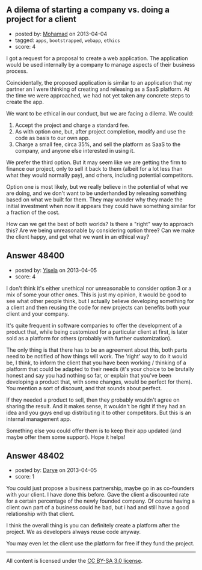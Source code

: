 ## A dilema of starting a company vs. doing a project for a client

- posted by: [Mohamad](https://stackexchange.com/users/-1/25758-mohamad) on 2013-04-04
- tagged: `apps`, `bootstrapped`, `webapp`, `ethics`
- score: 4

I got a request for a proposal to create a web application. The application would be used internally by a company to manage aspects of their business process.

Coincidentally, the proposed application is similar to an application that my partner an I were thinking of creating and releasing as a SaaS platform. At the time we were approached, we had not yet taken any concrete steps to create the app.

We want to be ethical in our conduct, but we are facing a dilema. We could:

1. Accept the project and charge a standard fee.
2. As with option one, but, after project completion, modify and use the code as basis to our own app.
3. Charge a small fee, circa 35%, and sell the platform as SaaS to the company, and anyone else interested in using it.

We prefer the third option. But it may seem like we are getting the firm to finance our project, only to sell it back to them (albeit for a lot less than what they would normally pay), and others, including potential competitors.

Option one is most likely, but we really believe in the potential of what we are doing, and we don't want to be underhanded by releasing something based on what we built for them. They may wonder why they made the initial investment when now it appears they could have something similar for a fraction of the cost.

How can we get the best of both worlds? Is there a "right" way to approach this? Are we being unreasonable by considering option three? Can we make the client happy, and get what we want in an ethical way?




## Answer 48400

- posted by: [Yisela](https://stackexchange.com/users/-1/25762-yisela) on 2013-04-05
- score: 4

I don't think it's either unethical nor unreasonable to consider option 3 or a mix of some your other ones. This is just my opinion, it would be good to see what other people think, but I actually believe developing something for a client and then reusing the code for new projects can benefits both your client and your company. 

It's quite frequent in software companies to offer the development of a product that, while being customized for a particular client at first, is later sold as a platform for others (probably with further customization). 

The only thing is that there has to be an agreement about this, both parts need to be notified of how things will work. The 'right' way to do it would be, I think, to inform the client that you have been working / thinking of a platform that could be adapted to their needs (it's your choice to be brutally honest and say you had nothing so far, or explain that you've been developing a product that, with some changes, would be perfect for them). You mention a sort of discount, and that sounds about perfect. 

If they needed a product to sell, then they probably wouldn't agree on sharing the result. And it makes sense, it wouldn't be right if they had an idea and you guys end up distributing it to other competitors. But this is an internal management app. 

Something else you could offer them is to keep their app updated (and maybe offer them some support). Hope it helps!


## Answer 48402

- posted by: [Darye](https://stackexchange.com/users/-1/25766-darye) on 2013-04-05
- score: 1

You could just propose a business partnership, maybe go in as co-founders with your client. I have done this before. Gave the client a discounted rate for a certain percentage of the newly founded company. Of course having a client own part of a business could he bad, but i had and still have a good relationship with that client. 

I think the overall thing is you can definitely create a platform after the project. We as developers always reuse code anyway. 

You may even let the client use the platform for free if they fund the project. 



---

All content is licensed under the [CC BY-SA 3.0 license](https://creativecommons.org/licenses/by-sa/3.0/).
